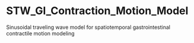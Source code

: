 # STW_GI_Contraction_Motion_Model
Sinusoidal traveling wave model for spatiotemporal gastrointestinal contractile motion modeling

